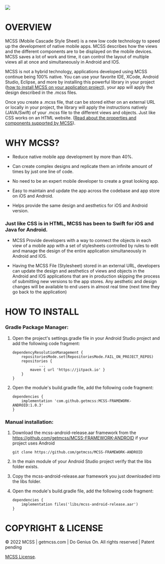 [![](https://getmcss.com/_nuxt/img/logo.bdd3922.svg)](https://www.getmcss.com)

# OVERVIEW
MCSS (Mobile Cascade Style Sheet) is a new low code technology to speed up the development of native mobile apps. MCSS describes how the views and the different components are to be displayed on the mobile devices. MCSS saves a lot of work and time, it can control the layout of multiple views all at once and simultaneously in Android and IOS.

MCSS is not a hybrid technology, applications developed using MCSS continue being 100% native. You can use your favorite IDE, XCode, Android Studio, Eclipse, and more by installing this powerful library in your project ([how to install MCSS on your application project](https://docs.getmcss.com/installation-android)), your app will apply the design described in the .mcss files.

Once you create a .mcss file, that can be stored either on an external URL or locally in your project, the library will apply the instructions natively (JAVA/Swift) of your .mcss file to the different views and objects. Just like CSS works on an HTML website. ([Read about the properties and components supported by MCSS](https://docs.getmcss.com/selectors)).

# WHY MCSS?

- Reduce native mobile app development by more than 40%.

- Can create complex designs and replicate them an infinite amount of times by just one line of code.

- No need to be an expert mobile developer to create a great looking app.

- Easy to maintain and update the app across the codebase and app store on iOS and Android.

- Helps provide the same design and aesthetics for iOS and Android version.

### Just like CSS is in HTML, MCSS has been to Swift for iOS and Java for Android.

- MCSS Provide developers with a way to connect the objects in each view of a mobile app with a set of stylesheets controlled by rules to edit and manage the design of the entire application simultaneously in Android and IOS.

- Having the MCSS File (Stylesheet) stored in an external URL, developers can update the design and aesthetics of views and objects in the Android and IOS applications that are in production skipping the process of submitting new versions to the app stores. Any aesthetic and design changes will be available to end users in almost real time (next time they go back to the application)

# HOW TO INSTALL

### Gradle Package Manager:

1.  Open the project's settings.gradle file in your Android Studio project and add the following code fragment:

		dependencyResolutionManagement {
			repositoriesMode.set(RepositoriesMode.FAIL_ON_PROJECT_REPOS)
			repositories {
        			...
				maven { url 'https://jitpack.io' }
			}
		}

2.  Open the module's build.gradle file, add the following code fragment:

		dependencies {
			implementation 'com.github.getmcss:MCSS-FRAMEWORK-ANDROID:1.0.3'
		}


### Manual installation:

1.  Download the mcss-android-release.aar framework from the https://github.com/getmcss/MCSS-FRAMEWORK-ANDROID if your project uses Android

    ```
    git clone https://github.com/getmcss/MCSS-FRAMEWORK-ANDROID 
    ```

2.  In the main module of your Android Studio project verify that the libs folder exists.

3.	Copy the mcss-android-release.aar framework you just downloaded into the libs folder.

4.	Open the module's build.gradle file, add the following code fragment:

		dependencies {
			implementation files('libs/mcss-android-release.aar')
		}  

# COPYRIGHT & LICENSE
© 2022 MCSS | getmcss.com | Do Genius On. All rights reserved | Patent pending 

[MCSS License](https://www.getmcss.com/end-user-license).
